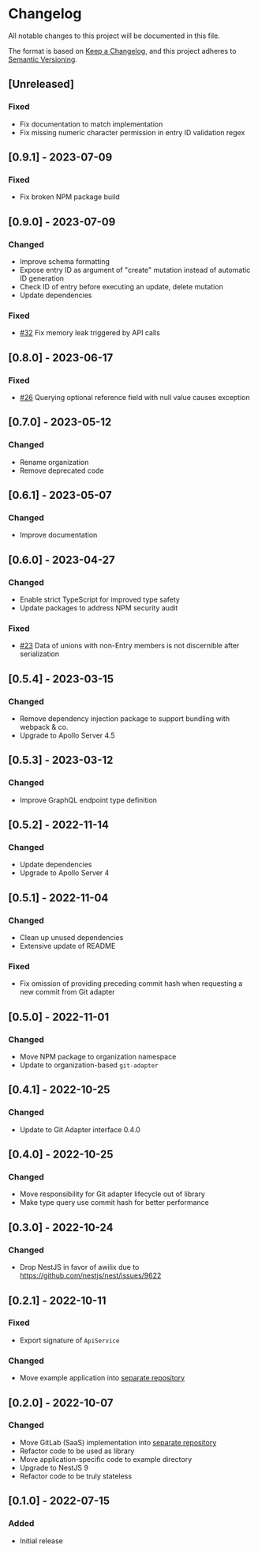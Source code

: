# Changelog
All notable changes to this project will be documented in this file.

The format is based on [Keep a Changelog](https://keepachangelog.com/en/1.0.0/),
and this project adheres to [Semantic Versioning](https://semver.org/spec/v2.0.0.html).

## [Unreleased]
### Fixed
- Fix documentation to match implementation
- Fix missing numeric character permission in entry ID validation regex

## [0.9.1] - 2023-07-09
### Fixed
- Fix broken NPM package build

## [0.9.0] - 2023-07-09
### Changed
- Improve schema formatting
- Expose entry ID as argument of "create" mutation instead of automatic ID generation
- Check ID of entry before executing an update, delete mutation
- Update dependencies

### Fixed
- [#32](https://github.com/commitspark/graphql-api/issues/32) Fix memory leak triggered by API calls

## [0.8.0] - 2023-06-17
### Fixed
- [#26](https://github.com/commitspark/graphql-api/issues/26) Querying optional reference field with null value causes
  exception

## [0.7.0] - 2023-05-12
### Changed
- Rename organization
- Remove deprecated code

## [0.6.1] - 2023-05-07
### Changed
- Improve documentation

## [0.6.0] - 2023-04-27
### Changed
- Enable strict TypeScript for improved type safety
- Update packages to address NPM security audit

### Fixed
- [#23](https://github.com/commitspark/graphql-api/issues/23) Data of unions with non-Entry members is 
  not discernible after serialization

## [0.5.4] - 2023-03-15
### Changed
- Remove dependency injection package to support bundling with webpack & co.
- Upgrade to Apollo Server 4.5

## [0.5.3] - 2023-03-12
### Changed
- Improve GraphQL endpoint type definition

## [0.5.2] - 2022-11-14
### Changed
- Update dependencies
- Upgrade to Apollo Server 4

## [0.5.1] - 2022-11-04
### Changed
- Clean up unused dependencies
- Extensive update of README

### Fixed
- Fix omission of providing preceding commit hash when requesting a new commit from Git adapter

## [0.5.0] - 2022-11-01
### Changed
- Move NPM package to organization namespace
- Update to organization-based `git-adapter`

## [0.4.1] - 2022-10-25
### Changed
- Update to Git Adapter interface 0.4.0

## [0.4.0] - 2022-10-25
### Changed
- Move responsibility for Git adapter lifecycle out of library
- Make type query use commit hash for better performance

## [0.3.0] - 2022-10-24
### Changed
- Drop NestJS in favor of awilix due to https://github.com/nestjs/nest/issues/9622

## [0.2.1] - 2022-10-11
### Fixed
- Export signature of `ApiService`

### Changed
- Move example application into [separate repository](https://github.com/commitspark/example-code-serverless)

## [0.2.0] - 2022-10-07
### Changed
- Move GitLab (SaaS) implementation into [separate repository](https://github.com/commitspark/git-adapter-gitlab)
- Refactor code to be used as library
- Move application-specific code to example directory
- Upgrade to NestJS 9
- Refactor code to be truly stateless

## [0.1.0] - 2022-07-15

### Added
- Initial release
